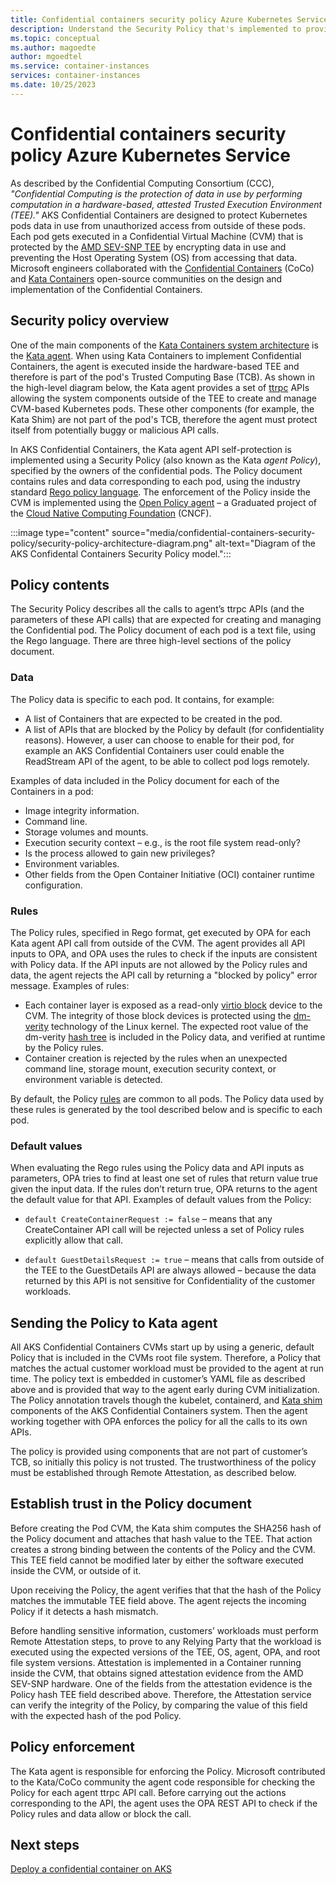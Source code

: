 ```yaml
---
title: Confidential containers security policy Azure Kubernetes Service 
description: Understand the Security Policy that's implemented to provide self-protection of the container hosted on Azure Kubernetes Service
ms.topic: conceptual
ms.author: magoedte
author: mgoedtel
ms.service: container-instances
services: container-instances
ms.date: 10/25/2023
---
```


# Confidential containers security policy Azure Kubernetes Service 

As described by the Confidential Computing Consortium (CCC), *"Confidential Computing is the protection of data in use by performing computation in a hardware-based, attested Trusted Execution Environment (TEE)."* AKS Confidential Containers are designed to protect Kubernetes pods data in use from unauthorized access from outside of these pods. Each pod gets executed in a Confidential Virtual Machine (CVM) that is protected by the [AMD SEV-SNP TEE](https://www.amd.com/content/dam/amd/en/documents/epyc-business-docs/white-papers/SEV-SNP-strengthening-vm-isolation-with-integrity-protection-and-more.pdf) by encrypting data in use and preventing the Host Operating System (OS) from accessing that data. Microsoft engineers collaborated with the [Confidential Containers](https://github.com/confidential-containers) (CoCo) and [Kata Containers](https://github.com/kata-containers/) open-source communities on the design and implementation of the Confidential Containers.  

## Security policy overview

One of the main components of the [Kata Containers system architecture](https://github.com/kata-containers/kata-containers/blob/main/docs/design/architecture/history.md#kata-2x-architecture) is the [Kata agent](https://github.com/kata-containers/kata-containers/blob/main/docs/design/architecture/README.md#agent). When using Kata Containers to implement Confidential Containers, the agent is executed inside the hardware-based TEE and therefore is part of the pod's Trusted Computing Base (TCB). As shown in the high-level diagram below, the Kata agent provides a set of [ttrpc](https://github.com/containerd/ttrpc) APIs allowing the system components outside of the TEE to create and manage CVM-based Kubernetes pods. These other components (for example, the Kata Shim) are not part of the pod's TCB, therefore the agent must protect itself from potentially buggy or malicious API calls.

In AKS Confidential Containers, the Kata agent API self-protection is implemented using a Security Policy (also known as the Kata *agent Policy*), specified by the owners of the confidential pods. The Policy document contains rules and data corresponding to each pod, using the industry standard [Rego policy language](https://www.openpolicyagent.org/docs/latest/policy-language/). The enforcement of the Policy inside the CVM is implemented using the [Open Policy agent](https://www.openpolicyagent.org/) – a Graduated project of the [Cloud Native Computing Foundation](https://www.cncf.io/) (CNCF).

:::image type="content" source="media/confidential-containers-security-policy/security-policy-architecture-diagram.png" alt-text="Diagram of the AKS Confidental Containers Security Policy model.":::

## Policy contents

The Security Policy describes all the calls to agent’s ttrpc APIs (and the parameters of these API calls) that are expected for creating and managing the Confidential pod. The Policy document of each pod is a text file, using the Rego language. There are three high-level sections of the policy document.

### Data

The Policy data is specific to each pod. It contains, for example:

* A list of Containers that are expected to be created in the pod.
* A list of APIs that are blocked by the Policy by default (for confidentiality reasons). However, a user can choose to enable for their pod, for example an AKS Confidential Containers user could enable the ReadStream API of the agent, to be able to collect pod logs remotely.

Examples of data included in the Policy document for each of the Containers in a pod:

* Image integrity information.
* Command line.
* Storage volumes and mounts.
* Execution security context – e.g., is the root file system read-only?
* Is the process allowed to gain new privileges?
* Environment variables.
* Other fields from the Open Container Initiative (OCI) container runtime configuration.

### Rules

The Policy rules, specified in Rego format, get executed by OPA for each Kata agent API call from outside of the CVM. The agent provides all API inputs to OPA, and OPA uses the rules to check if the inputs are consistent with Policy data. If the API inputs are not allowed by the Policy rules and data, the agent rejects the API call by returning a "blocked by policy" error message. Examples of rules:

* Each container layer is exposed as a read-only [virtio block](https://docs.oasis-open.org/virtio/virtio/v1.1/cs01/virtio-v1.1-cs01.html#x1-2390002) device to the CVM. The integrity of those block devices is protected using the [dm-verity](https://docs.kernel.org/admin-guide/device-mapper/verity.html) technology of the Linux kernel. The expected root value of the dm-verity [hash tree](https://docs.kernel.org/admin-guide/device-mapper/verity.html#hash-tree) is included in the Policy data, and verified at runtime by the Policy rules.
* Container creation is rejected by the rules when an unexpected command line, storage mount, execution security context, or environment variable is detected.

By default, the Policy [rules](https://github.com/microsoft/kata-containers/blob/2795dae5e99bd918b7b8d0a9643e9a857e95813d/src/tools/genpolicy/rules.rego#L37) are common to all pods. The Policy data used by these rules is generated by the tool described below and is specific to each pod.

### Default values

When evaluating the Rego rules using the Policy data and API inputs as parameters, OPA tries to find at least one set of rules that return value true given the input data. If the rules don’t return true, OPA returns to the agent the default value for that API. Examples of default values from the Policy:

* `default CreateContainerRequest := false` – means that any CreateContainer API call will be rejected unless a set of Policy rules explicitly allow that call.

* `default GuestDetailsRequest := true` – means that calls from outside of the TEE to the GuestDetails API are always allowed – because the data returned by this API is not sensitive for Confidentiality of the customer workloads.

## Sending the Policy to Kata agent

All AKS Confidential Containers CVMs start up by using a generic, default Policy that is included in the CVMs root file system. Therefore, a Policy that matches the actual customer workload must be provided to the agent at run time. The policy text is embedded in customer’s YAML file as described above and is provided that way to the agent early during CVM initialization. The Policy annotation travels though the kubelet, containerd, and [Kata shim](https://github.com/kata-containers/kata-containers/blob/main/src/runtime/cmd/containerd-shim-kata-v2) components of the AKS Confidential Containers system. Then the agent working together with OPA enforces the policy for all the calls to its own APIs.

The policy is provided using components that are not part of customer’s TCB, so initially this policy is not trusted. The trustworthiness of the policy must be established through Remote Attestation, as described below.

## Establish trust in the Policy document

Before creating the Pod CVM, the Kata shim computes the SHA256 hash of the Policy document and attaches that hash value to the TEE. That action creates a strong binding between the contents of the Policy and the CVM. This TEE field cannot be modified later by either the software executed inside the CVM, or outside of it.

Upon receiving the Policy, the agent verifies that that the hash of the Policy matches the immutable TEE field above. The agent rejects the incoming Policy if it detects a hash mismatch.

Before handling sensitive information, customers’ workloads must perform Remote Attestation steps, to prove to any Relying Party that the workload is executed using the expected versions of the TEE, OS, agent, OPA, and root file system versions. Attestation is implemented in a Container running inside the CVM, that obtains signed attestation evidence from the AMD SEV-SNP hardware. One of the fields from the attestation evidence is the Policy hash TEE field described above. Therefore, the Attestation service can verify the integrity of the Policy, by comparing the value of this field with the expected hash of the pod Policy.

## Policy enforcement

The Kata agent is responsible for enforcing the Policy. Microsoft contributed to the Kata/CoCo community the agent code responsible for checking the Policy for each agent ttrpc API call. Before carrying out the actions corresponding to the API, the agent uses the OPA REST API to check if the Policy rules and data allow or block the call.

## Next steps

[Deploy a confidential container on AKS](../aks/use-confidential-containers.md)

